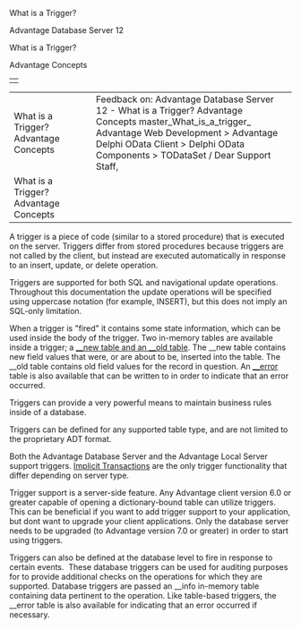 What is a Trigger?




Advantage Database Server 12  

What is a Trigger?

Advantage Concepts

|  |
| --- |
|  |

|  |  |  |  |  |
| --- | --- | --- | --- | --- |
| What is a Trigger?  Advantage Concepts |  |  | Feedback on: Advantage Database Server 12 - What is a Trigger? Advantage Concepts master\_What\_is\_a\_trigger\_ Advantage Web Development > Advantage Delphi OData Client > Delphi OData Components > TODataSet / Dear Support Staff, |  |
| What is a Trigger?  Advantage Concepts |  |  |  |  |

A trigger is a piece of code (similar to a stored procedure) that is executed on the server. Triggers differ from stored procedures because triggers are not called by the client, but instead are executed automatically in response to an insert, update, or delete operation.

Triggers are supported for both SQL and navigational update operations. Throughout this documentation the update operations will be specified using uppercase notation (for example, INSERT), but this does not imply an SQL-only limitation.

When a trigger is "fired" it contains some state information, which can be used inside the body of the trigger. Two in-memory tables are available inside a trigger; a [\_\_new table and an \_\_old table](master_trigger___old___new_and___error_tables.htm). The \_\_new table contains new field values that were, or are about to be, inserted into the table. The \_\_old table contains old field values for the record in question. An [\_\_error](master_trigger___old___new_and___error_tables.htm) table is also available that can be written to in order to indicate that an error occurred.

Triggers can provide a very powerful means to maintain business rules inside of a database.

Triggers can be defined for any supported table type, and are not limited to the proprietary ADT format.

Both the Advantage Database Server and the Advantage Local Server support triggers. [Implicit Transactions](master_implicit_transactions_and_triggers.htm) are the only trigger functionality that differ depending on server type.

Trigger support is a server-side feature. Any Advantage client version 6.0 or greater capable of opening a dictionary-bound table can utilize triggers. This can be beneficial if you want to add trigger support to your application, but dont want to upgrade your client applications. Only the database server needs to be upgraded (to Advantage version 7.0 or greater) in order to start using triggers.

Triggers can also be defined at the database level to fire in response to certain events.  These database triggers can be used for auditing purposes for to provide additional checks on the operations for which they are supported. Database triggers are passed an \_\_info in-memory table containing data pertinent to the operation. Like table-based triggers, the \_\_error table is also available for indicating that an error occurred if necessary.